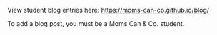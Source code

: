 View student blog entries here: https://moms-can-co.github.io/blog/

To add a blog post, you must be a Moms Can & Co. student.
